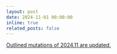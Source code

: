 ```yaml
---
layout: post
date: 2024-11-01 00:00:00
inline: true
related_posts: false
---
```


<a href="{{ '/Updates/' | relative_url }}" style="color: inherit;">Outlined mutations of 2024.11 are updated.</a>

